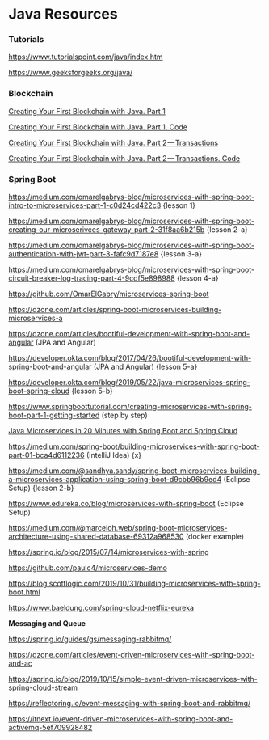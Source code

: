 # Java Resources

### Tutorials

https://www.tutorialspoint.com/java/index.htm

https://www.geeksforgeeks.org/java/

### Blockchain

[Creating Your First Blockchain with Java. Part 1](https://medium.com/programmers-blockchain/create-simple-blockchain-java-tutorial-from-scratch-6eeed3cb03fa)

[Creating Your First Blockchain with Java. Part 1. Code](https://github.com/CryptoKass/NoobChain-Tutorial-Part-1)

[Creating Your First Blockchain with Java. Part 2 — Transactions](https://medium.com/programmers-blockchain/creating-your-first-blockchain-with-java-part-2-transactions-2cdac335e0ce)

[Creating Your First Blockchain with Java. Part 2 — Transactions. Code](https://github.com/CryptoKass/NoobChain-Tutorial-Part-2)

### Spring Boot

https://medium.com/omarelgabrys-blog/microservices-with-spring-boot-intro-to-microservices-part-1-c0d24cd422c3 {lesson 1}

https://medium.com/omarelgabrys-blog/microservices-with-spring-boot-creating-our-microserivces-gateway-part-2-31f8aa6b215b {lesson 2-a}

https://medium.com/omarelgabrys-blog/microservices-with-spring-boot-authentication-with-jwt-part-3-fafc9d7187e8 {lesson 3-a}

https://medium.com/omarelgabrys-blog/microservices-with-spring-boot-circuit-breaker-log-tracing-part-4-9cdf5e898988 {lesson 4-a}

https://github.com/OmarElGabry/microservices-spring-boot

https://dzone.com/articles/spring-boot-microservices-building-microservices-a

https://dzone.com/articles/bootiful-development-with-spring-boot-and-angular (JPA and Angular)

https://developer.okta.com/blog/2017/04/26/bootiful-development-with-spring-boot-and-angular (JPA and Angular) {lesson 5-a}

https://developer.okta.com/blog/2019/05/22/java-microservices-spring-boot-spring-cloud {lesson 5-b}

https://www.springboottutorial.com/creating-microservices-with-spring-boot-part-1-getting-started (step by step)

[Java Microservices in 20 Minutes with Spring Boot and Spring Cloud](https://www.youtube.com/watch?time_continue=2&v=rH-FnPC_xCA&feature=emb_logo)

https://medium.com/spring-boot/building-microservices-with-spring-boot-part-01-bca4d6112236 (IntelliJ Idea) {x}

https://medium.com/@sandhya.sandy/spring-boot-microservices-building-a-microservices-application-using-spring-boot-d9cbb96b9ed4 (Eclipse Setup) {lesson 2-b}

https://www.edureka.co/blog/microservices-with-spring-boot (Eclipse Setup)

https://medium.com/@marceloh.web/spring-boot-microservices-architecture-using-shared-database-69312a968530 (docker example)

https://spring.io/blog/2015/07/14/microservices-with-spring

https://github.com/paulc4/microservices-demo

https://blog.scottlogic.com/2019/10/31/building-microservices-with-spring-boot.html

https://www.baeldung.com/spring-cloud-netflix-eureka

**Messaging and Queue**

https://spring.io/guides/gs/messaging-rabbitmq/

https://dzone.com/articles/event-driven-microservices-with-spring-boot-and-ac

https://spring.io/blog/2019/10/15/simple-event-driven-microservices-with-spring-cloud-stream

https://reflectoring.io/event-messaging-with-spring-boot-and-rabbitmq/

https://itnext.io/event-driven-microservices-with-spring-boot-and-activemq-5ef709928482
